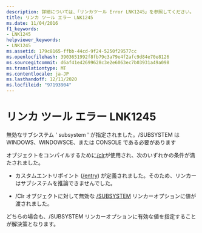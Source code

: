 ```yaml
---
description: 詳細については、「リンカツール Error LNK1245」を参照してください。
title: リンカ ツール エラー LNK1245
ms.date: 11/04/2016
f1_keywords:
- LNK1245
helpviewer_keywords:
- LNK1245
ms.assetid: 179c8165-ffbb-44cd-9f24-5250f29577cc
ms.openlocfilehash: 3903651992f8fb79c3a79e4f2afc9d84e70e8126
ms.sourcegitcommit: d6af41e42699628c3e2e6063ec7b03931a49a098
ms.translationtype: MT
ms.contentlocale: ja-JP
ms.lasthandoff: 12/11/2020
ms.locfileid: "97193904"
---
```

# <a name="linker-tools-error-lnk1245"></a>リンカ ツール エラー LNK1245

無効なサブシステム ' subsystem ' が指定されました。/SUBSYSTEM は WINDOWS、WINDOWSCE、または CONSOLE である必要があります

オブジェクトをコンパイルするために[/clr](../../build/reference/clr-common-language-runtime-compilation.md)が使用され、次のいずれかの条件が満たされました。

- カスタムエントリポイント ([/entry](../../build/reference/entry-entry-point-symbol.md)) が定義されました。そのため、リンカーはサブシステムを推論できませんでした。

- /Clr オブジェクトに対して無効な [/SUBSYSTEM](../../build/reference/subsystem-specify-subsystem.md) リンカーオプションに値が渡されました。

どちらの場合も、/SUBSYSTEM リンカーオプションに有効な値を指定することが解決策となります。
